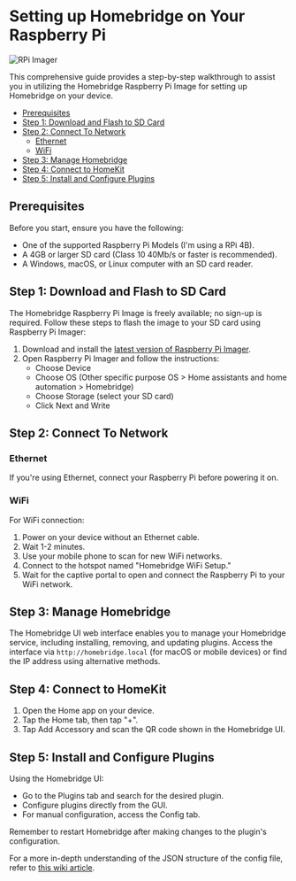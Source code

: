 # Setting up Homebridge on Your Raspberry Pi

![RPi Imager](https://imgur.com/p1eQioJ.png)

This comprehensive guide provides a step-by-step walkthrough to assist you in utilizing the Homebridge Raspberry Pi Image for setting up Homebridge on your device.

- [Prerequisites](#prerequisites)
- [Step 1: Download and Flash to SD Card](#step-1-download-and-flash-to-sd-card)
- [Step 2: Connect To Network](#step-2-connect-to-network)
  - [Ethernet](#ethernet)
  - [WiFi](#wifi)
- [Step 3: Manage Homebridge](#step-3-manage-homebridge)
- [Step 4: Connect to HomeKit](#step-4-connect-to-homekit)
- [Step 5: Install and Configure Plugins](#step-5-install-and-configure-plugins)

## Prerequisites

Before you start, ensure you have the following:

- One of the supported Raspberry Pi Models (I'm using a RPi 4B).
- A 4GB or larger SD card (Class 10 40Mb/s or faster is recommended).
- A Windows, macOS, or Linux computer with an SD card reader.

## Step 1: Download and Flash to SD Card

The Homebridge Raspberry Pi Image is freely available; no sign-up is required. Follow these steps to flash the image to your SD card using Raspberry Pi Imager:

1. Download and install the [latest version of Raspberry Pi Imager](https://www.raspberrypi.org/software/).
2. Open Raspberry Pi Imager and follow the instructions:
   - Choose Device
   - Choose OS (Other specific purpose OS > Home assistants and home automation > Homebridge)
   - Choose Storage (select your SD card)
   - Click Next and Write



## Step 2: Connect To Network

### Ethernet

If you're using Ethernet, connect your Raspberry Pi before powering it on.

### WiFi

For WiFi connection:

1. Power on your device without an Ethernet cable.
2. Wait 1-2 minutes.
3. Use your mobile phone to scan for new WiFi networks.
4. Connect to the hotspot named "Homebridge WiFi Setup."
5. Wait for the captive portal to open and connect the Raspberry Pi to your WiFi network.

## Step 3: Manage Homebridge

The Homebridge UI web interface enables you to manage your Homebridge service, including installing, removing, and updating plugins. Access the interface via `http://homebridge.local` (for macOS or mobile devices) or find the IP address using alternative methods.

## Step 4: Connect to HomeKit

1. Open the Home app on your device.
2. Tap the Home tab, then tap "+".
3. Tap Add Accessory and scan the QR code shown in the Homebridge UI.

## Step 5: Install and Configure Plugins

Using the Homebridge UI:

- Go to the Plugins tab and search for the desired plugin.
- Configure plugins directly from the GUI.
- For manual configuration, access the Config tab.

Remember to restart Homebridge after making changes to the plugin's configuration.

For a more in-depth understanding of the JSON structure of the config file, refer to [this wiki article](https://github.com/homebridge/homebridge/wiki/Configuration-File).

